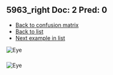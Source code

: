 ## 5963_right Doc: 2 Pred: 0
- [Back to confusion matrix](https://github.com/juliandewit/kaggle_retinopathy/blob/master/matrix.md)
- [Back to list](https://github.com/juliandewit/kaggle_retinopathy/blob/master/lists/20/list.md)
- [Next example in list](https://github.com/juliandewit/kaggle_retinopathy/blob/master/lists/20/60/6022_right.md)

![Eye](https://retinopaty.blob.core.windows.net/size1024/5963_right_2.jpeg)

### 

![Eye]()
